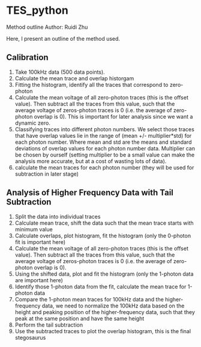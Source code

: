 # TES_python
Method outline
Author: Ruidi Zhu

Here, I present an outline of the method used.

## Calibration
1.	Take 100kHz data (500 data points). 
2.	Calculate the mean trace and overlap historgam
3.	Fitting the histogram, identify all the traces that correspond to zero-photon 
4.	Calculate the mean voltage of all zero-photon traces (this is the offset value). Then subtract all the traces from this value, such that the average voltage of zeros-photon traces is 0 (i.e. the average of zero-photon overlap is 0). This is important for later analysis since we want a dynamic zero.
5.	Classifying traces into different photon numbers. We select those traces that have overlap values lie in the range of (mean +/- multiplier*std)  for each photon number. Where mean and std are the means and standard deviations of overlap values for each photon number data. Multiplier can be chosen by ourself (setting multiplier to be a small value can make the analysis more accurate, but at a cost of wasting lots of data).
6.	calculate the mean traces for each photon number (they will be used for subtraction in later stage)

## Analysis of Higher Frequency Data with Tail Subtraction
1.	Split the data into individual traces
2.	Calculate mean trace, shift the data such that the mean trace starts with minimum value
3.	Calculate overlaps, plot histogram, fit the histogram (only the 0-photon fit is important here)
4.	Calculate the mean voltage of all zero-photon traces (this is the offset value). Then subtract all the traces from this value, such that the average voltage of zeros-photon traces is 0 (i.e. the average of zero-photon overlap is 0). 
5.	Using the shifted data, plot and fit the histogram (only the 1-photon data are important here)
6.	Identify those 1-photon data from the fit, calculate the mean trace for 1-photon data
7.	Compare the 1-photon mean traces for 100kHz data and the higher-frequency data, we need to normalize the 100kHz data based on the height and peaking position of the higher-frequency data, such that they peak at the same position and have the same height
8.	Perform the tail subtraction
9.	Use the subtracted traces to plot the overlap histogram, this is the final stegosaurus 
